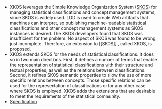 - XKOS leverages the Simple Knowledge Organization System ([SKOS](http://www.w3.org/2004/02/skos/)) for managing statistical classifications and concept management systems, since SKOS is widely used. LOD is used to create Web artifacts that machines can interpret, so publishing machine-readable statistical classifications and other concept management systems as SKOS instances is desired. The XKOS developers found that SKOS was insufficient for the problem. No aspect of SKOS was found to be wrong, just incomplete. Therefore, an extension to [[SKOS]] , called XKOS, is proposed.
- XKOS extends SKOS for the needs of statistical classifications. It does so in two main directions. First, it defines a number of terms that enable the representation of statistical classifications with their structure and textual properties, as well as the relations between classifications. Second, it refines SKOS semantic properties to allow the use of more specific relations between concepts. Those specific relations can be used for the representation of classifications or for any other case where SKOS is employed. XKOS adds the extensions that are desirable to meet the requirements of the statistical community.
- [Specification](https://ddialliance.org/Specification/RDF/XKOS)